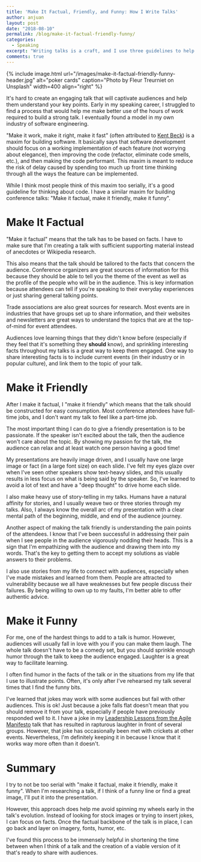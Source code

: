 ```yaml
---
title: 'Make It Factual, Friendly, and Funny: How I Write Talks'
author: anjuan
layout: post
date: "2018-08-10"
permalink: /blog/make-it-factual-friendly-funny/
categories:
  - Speaking
excerpt: "Writing talks is a craft, and I use three guidelines to help direct my process. I make my talks factual, friendly, and funny."
comments: true
---
```


{% include image.html url="/images/make-it-factual-friendly-funny-header.jpg" alt="poker cards" caption="Photo by Fleur Treurniet on Unsplash" width=400 align="right" %}

It's hard to create an engaging talk that will captivate audiences and help them understand your key points. Early in my speaking career, I struggled to find a process that would help me make better use of the hours of work required to build a strong talk. I eventually found a model in my own industry of software engineering.

"Make it work, make it right, make it fast" (often attributed to [Kent Beck](http://wiki.c2.com/?MakeItWorkMakeItRightMakeItFast)) is a maxim for building software. It basically says that software development should focus on a working implementation of each feature (not worrying about elegance), then improving the code (refactor, eliminate code smells, etc.), and then making the code performant. This maxim is meant to reduce the risk of delay caused by spending too much up front time thinking through all the ways the feature can be implemented.

While I think most people think of this maxim too serially, it's a good guideline for thinking about code. I have a similar maxim for building conference talks: "Make it factual, make it friendly, make it funny".

# Make It Factual

"Make it factual" means that the talk has to be based on facts. I have to make sure that I'm creating a talk with sufficient supporting material instead of anecdotes or Wikipedia research.

This also means that the talk should be tailored to the facts that concern the audience. Conference organizers are great sources of information for this because they should be able to tell you the theme of the event as well as the profile of the people who will be in the audience. This is key information because attendees can tell if you're speaking to their everyday experiences or just sharing general talking points.

Trade associations are also great sources for research. Most events are in industries that have groups set up to share information, and their websites and newsletters are great ways to understand the topics that are at the top-of-mind for event attendees.

Audiences love learning things that they didn't know before (especially if they feel that it's something they **should** know), and sprinkling interesting facts throughout my talks is a great way to keep them engaged. One way to share interesting facts is to include current events (in their industry or in popular culture), and link them to the topic of your talk.

# Make it Friendly

After I make it factual, I "make it friendly" which means that the talk should be constructed for easy consumption. Most conference attendees have full-time jobs, and I don't want my talk to feel like a part-time job.

The most important thing I can do to give a friendly presentation is to be passionate. If the speaker isn't excited about the talk, then the audience won't care about the topic. By showing my passion for the talk, the audience can relax and at least watch one person having a good time!

My presentations are heavily image driven, and I usually have one large image or fact (in a large font size) on each slide. I've felt my eyes glaze over when I've seen other speakers show text-heavy slides, and this usually results in less focus on what is being said by the speaker. So, I've learned to avoid a lot of text and have a "deep thought" to drive home each slide.

I also make heavy use of story-telling in my talks. Humans have a natural affinity for stories, and I usually weave two or three stories through my talks. Also, I always know the overall arc of my presentation with a clear mental path of the beginning, middle, and end of the audience journey.

Another aspect of making the talk friendly is understanding the pain points of the attendees. I know that I've been successful in addressing their pain when I see people in the audience vigorously nodding their heads. This is a sign that I'm empathizing with the audience and drawing them into my words. That's the key to getting them to accept my solutions as viable answers to their problems.

I also use stories from my life to connect with audiences, especially when I've made mistakes and learned from them. People are attracted to vulnerability because we all have weaknesses but few people discuss their failures. By being willing to own up to my faults, I'm better able to offer authentic advice.

# Make it Funny

For me, one of the hardest things to add to a talk is humor. However, audiences will usually fall in love with you if you can make them laugh. The whole talk doesn't have to be a comedy set, but you should sprinkle enough humor through the talk to keep the audience engaged. Laughter is a great way to facilitate learning.

I often find humor in the facts of the talk or in the situations from my life that I use to illustrate points. Often, it's only after I've rehearsed my talk several times that I find the funny bits.

I've learned that jokes may work with some audiences but fail with other audiences. This is ok! Just because a joke falls flat doesn't mean that you should remove it from your talk, especially if people have previously responded well to it.  I have a joke in my [Leadership Lessons from the Agile Manifesto](/talks/leadership-lessons-from-the-agile-manifesto/) talk that has resulted in rapturous laughter in front of several groups. However, that joke has occasionally been met with crickets at other events. Nevertheless, I'm definitely keeping it in because I know that it works way more often than it doesn't.

# Summary

I try to not be too serial with "make it factual, make it friendly, make it funny". When I'm researching a talk, if I think of a funny line or find a great image, I'll put it into the presentation.

However, this approach does help me avoid spinning my wheels early in the talk's evolution. Instead of looking for stock images or trying to insert jokes, I can focus on facts. Once the factual backbone of the talk is in place, I can go back and layer on imagery, fonts, humor, etc.

I've found this process to be immensely helpful in shortening the time between when I think of a talk and the creation of a viable version of it that's ready to share with audiences.

